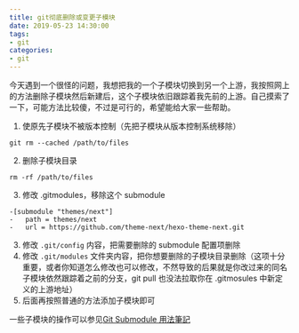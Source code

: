 ```yaml
---
title: git彻底删除或变更子模块
date: 2019-05-23 14:30:00
tags:
- git
categories:
- git
---
```


今天遇到一个很怪的问题，我想把我的一个子模块切换到另一个上游，我按照网上的方法删除子模块然后新建后，这个子模块依旧跟踪着我先前的上游。自己摸索了一下，可能方法比较傻，不过是可行的，希望能给大家一些帮助。

<!--more-->

1. 使原先子模块不被版本控制（先把子模块从版本控制系统移除）

```
git rm --cached /path/to/files
```

2. 删除子模块目录

```
rm -rf /path/to/files
```

3. 修改 .gitmodules，移除这个 submodule

```
-[submodule "themes/next"]
-	path = themes/next
-	url = https://github.com/theme-next/hexo-theme-next.git
```

3. 修改 `.git/config` 内容，把需要删除的 submodule 配置项删除
4. 修改 `.git/modules` 文件夹内容，把你想要删除的子模块目录删除（这项十分重要，或者你知道怎么修改也可以修改，不然导致的后果就是你改过来的同名子模块依然跟踪着之前的分支，git pull 也没法拉取你在 .gitmosules 中新定义的上游地址）
5. 后面再按照普通的方法添加子模块即可

一些子模块的操作可以参见[Git Submodule 用法筆記](https://blog.chh.tw/posts/git-submodule/)